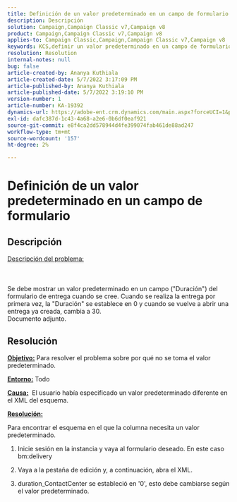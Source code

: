 ```yaml
---
title: Definición de un valor predeterminado en un campo de formulario
description: Descripción
solution: Campaign,Campaign Classic v7,Campaign v8
product: Campaign,Campaign Classic v7,Campaign v8
applies-to: Campaign Classic,Campaign,Campaign Classic v7,Campaign v8
keywords: KCS,definir un valor predeterminado en un campo de formulario
resolution: Resolution
internal-notes: null
bug: false
article-created-by: Ananya Kuthiala
article-created-date: 5/7/2022 3:17:09 PM
article-published-by: Ananya Kuthiala
article-published-date: 5/7/2022 3:19:10 PM
version-number: 1
article-number: KA-19392
dynamics-url: https://adobe-ent.crm.dynamics.com/main.aspx?forceUCI=1&pagetype=entityrecord&etn=knowledgearticle&id=ffdd6cc2-18ce-ec11-a7b5-0022480a8e40
exl-id: dafc387d-1c43-4a68-a2e6-0b6df0eaf921
source-git-commit: e8f4ca2dd578944d4fe399074fab461de88ad247
workflow-type: tm+mt
source-wordcount: '157'
ht-degree: 2%

---
```


# Definición de un valor predeterminado en un campo de formulario

## Descripción

<u>Descripción del problema:</u><br><br> <br><br>Se debe mostrar un valor predeterminado en un campo (&quot;Duración&quot;) del formulario de entrega cuando se cree. Cuando se realiza la entrega por primera vez, la &quot;Duración&quot; se establece en 0 y cuando se vuelve a abrir una entrega ya creada, cambia a 30.
<br>Documento adjunto.<br>

## Resolución


<b><u>Objetivo:</u></b> Para resolver el problema sobre por qué no se toma el valor predeterminado.

<b><u>Entorno:</u></b> Todo

<b><u>Causa:</u></b>  El usuario había especificado un valor predeterminado diferente en el XML del esquema.

<b><u>Resolución:</u></b>

Para encontrar el esquema en el que la columna necesita un valor predeterminado.

1. Inicie sesión en la instancia y vaya al formulario deseado. En este caso bm:delivery

2. Vaya a la pestaña de edición y, a continuación, abra el XML.

3. duration_ContactCenter se estableció en &#39;0&#39;, esto debe cambiarse según el valor predeterminado.
